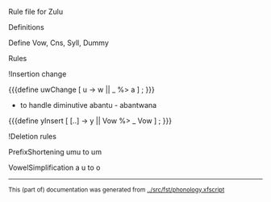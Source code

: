 Rule file for Zulu

Definitions

Define Vow, Cns, Syll, Dummy








Rules

!Insertion change

{{{define uwChange [ u -> w || _ %> a ] ; }}}
* to handle diminutive abantu - abantwana

{{{define yInsert [ [..] -> y || Vow %> _ Vow ] ; }}}



!Deletion rules


PrefixShortening umu to um




VowelSimplification a u to o










* * *
<small>This (part of) documentation was generated from [../src/fst/phonology.xfscript](http://github.com/giellalt/lang-zul/blob/main/../src/fst/phonology.xfscript)</small>